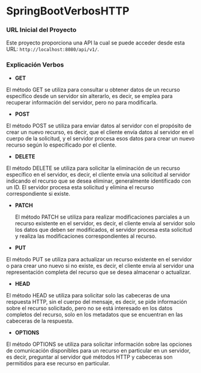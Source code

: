 # SpringBootVerbosHTTP
### URL Inicial del Proyecto

Este proyecto proporciona una API la cual se puede acceder desde esta URL: `http://localhost:8080/api/v1/`.

### Explicación Verbos

- **GET**

El método GET se utiliza para consultar u obtener datos de un recurso específico desde un servidor sin alterarlo, es decir, se emplea para recuperar información del servidor, pero no para modificarla.

- **POST**

El método POST se utiliza para enviar datos al servidor con el propósito de crear un nuevo recurso, es decir, que el cliente envía datos al servidor en el cuerpo de la solicitud, y el servidor procesa esos datos para crear un nuevo recurso según lo especificado por el cliente.

- **DELETE**

El método DELETE se utiliza para solicitar la eliminación de un recurso específico en el servidor, es decir, el cliente envía una solicitud al servidor indicando el recurso que se desea eliminar, generalmente identificado con un ID. El servidor procesa esta solicitud y elimina el recurso correspondiente si existe.

- **PATCH**

  El método PATCH se utiliza para realizar modificaciones parciales a un recurso existente en el servidor, es decir, el cliente envía al servidor solo los datos que deben ser modificados, el servidor procesa esta solicitud y realiza las modificaciones correspondientes al recurso.

- **PUT**

El método PUT se utiliza para actualizar un recurso existente en el servidor o para crear uno nuevo si no existe, es decir, el cliente envía al servidor una representación completa del recurso que se desea almacenar o actualizar.

- **HEAD**

El método HEAD se utiliza para solicitar solo las cabeceras de una respuesta HTTP, sin el cuerpo del mensaje, es decir, se pide información sobre el recurso solicitado, pero no se está interesado en los datos completos del recurso, solo en los metadatos que se encuentran en las cabeceras de la respuesta.

- **OPTIONS**

El método OPTIONS se utiliza para solicitar información sobre las opciones de comunicación disponibles para un recurso en particular en un servidor, es decir, preguntar al servidor qué métodos HTTP y cabeceras son permitidos para ese recurso en particular.
